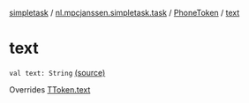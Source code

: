 [simpletask](../../index.md) / [nl.mpcjanssen.simpletask.task](../index.md) / [PhoneToken](index.md) / [text](.)

# text

`val text: String` [(source)](https://github.com/mpcjanssen/simpletask-android/blob/master/src/main/java/nl/mpcjanssen/simpletask/task/Task.kt#L539)

Overrides [TToken.text](../-t-token/text.md)

